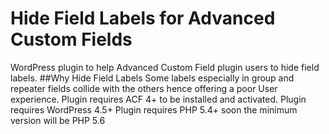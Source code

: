 # Hide Field Labels for Advanced Custom Fields
WordPress plugin to help Advanced Custom Field plugin users to hide field labels.
##Why Hide Field Labels
Some labels especially in group and repeater fields collide with the others hence offering a poor User experience.
Plugin requires ACF 4+ to be installed and activated.
Plugin requires WordPress 4.5+
Plugin requires PHP 5.4+ soon the minimum version will be PHP 5.6

